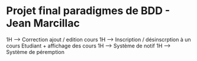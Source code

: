 # Projet final paradigmes de BDD - Jean Marcillac

1H --> Correction ajout / edition cours 
1H --> Inscription / désinscrption à un cours Etudiant + affichage des cours
1H --> Système de notif
1H --> Système de péremption